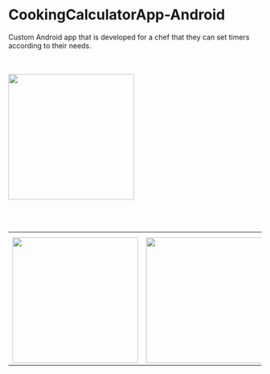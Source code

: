 # CookingCalculatorApp-Android
Custom Android app that is developed for a chef that they can set timers according to their needs.

</br> </br> 
<img width="250px" src="https://user-images.githubusercontent.com/87483405/138673899-c872ea01-9e19-4a30-8209-c941fdaafba4.png"/>

</br> </br> 

<table> <tr> <th></th> <th></th> </tr> <tr> <td><img width="250px" src="https://user-images.githubusercontent.com/87483405/138673982-27c9f8ce-962e-48ca-b0f0-2e85eded82fd.png"/></td> <td><img width="250px" src="https://user-images.githubusercontent.com/87483405/138674020-652c9ec5-df3f-4477-a0fe-f38578c66398.png"/></td> </tr> </table>

